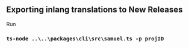 ## Exporting inlang translations to New Releases

Run

### `ts-node ..\..\packages\cli\src\samuel.ts -p projID`
